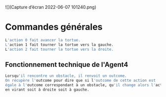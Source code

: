 
![](Capture d’écran 2022-06-07 101240.png)
# Commandes générales
```bash
L'action 0 fait avancer la tortue.
L'action 1 fait tourner la tortue vers la gauche.
L'action 2 fait tourner la tortue vers la droite.
```
## Fonctionnement technique de l'Agent4
```bash
Lorsqu'il rencontre un obstacle, il renvoit un outcome.
On récupère l'outcome pour dire que si l'outcome de cette action est 
égale à l'outcome correspondant à un obstacle, qu'il change alors l'action 
en virant soit à droite soit à gauche.
```


